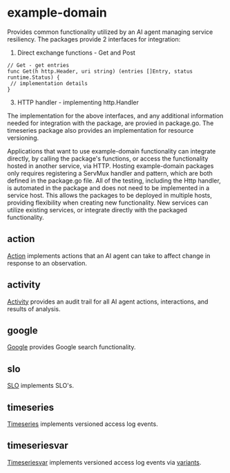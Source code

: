 # example-domain

Provides common functionality utilized by an AI agent managing service resiliency. The packages provide 2 interfaces for integration:
  1. Direct exchange functions - Get and Post
~~~
// Get - get entries
func Get(h http.Header, uri string) (entries []Entry, status runtime.Status) {
 // implementation details
}
~~~

  3. HTTP handler - implementing http.Handler
   
The implementation for the above interfaces, and any additional information needed for integration with the package, are provied in package.go. The timeseries package also provides an implementation for resource versioning.

Applications that want to use example-domain functionality can integrate directly, by calling the package's functions, or access the functionality hosted in another service, via HTTP. Hosting example-domain packages only requires registering a ServMux handler and pattern, which are both defined in the package.go file. All of the testing, including the Http handler, is automated in the package and does not need to be implemented in a service host. This allows the packages to be deployed in multiple hosts, providing flexibility when creating new functionality. New services can utilize existing services, or integrate directly with the packaged functionality. 

## action
[Action][actionpkg] implements actions that an AI agent can take to affect change in response to an observation. 

## activity
[Activity][activitypkg] provides an audit trail for all AI agent actions, interactions, and results of analysis. 

## google
[Google][googlepkg] provides Google search functionality. 

## slo
[SLO][slopkg] implements SLO's. 

## timeseries
[Timeseries][timeseriespkg] implements versioned access log events. 

## timeseriesvar
[Timeseriesvar][timeseriesvarpkg] implements versioned access log events via [variants][rfc2626]. 



[actionpkg]: <https://pkg.go.dev/github.com/advanced-go/example-domain/action>
[activitypkg]: <https://pkg.go.dev/github.com/advanced-go/example-domain/activity>
[googlepkg]: <https://pkg.go.dev/github.com/advanced-go/example-domain/google>
[slopkg]: <https://pkg.go.dev/github.com/advanced-go/example-domain/slo>
[timeseriespkg]: <https://pkg.go.dev/github.com/advanced-go/example-domain/timeseries>
[timeseriesvarpkg]: <https://pkg.go.dev/github.com/advanced-go/example-domain/timeseriesvar>
[rfc2626]: <https://datatracker.ietf.org/doc/html/rfc2616>



